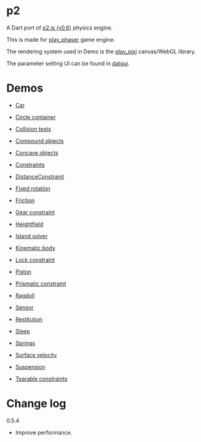 p2
=========
A Dart port of [p2.js (v0.6)](https://github.com/schteppe/p2.js) physics engine.

This is made for [play_phaser](https://github.com/playif/play_phaser) game engine.

The rendering system used in Demo is the [play_pixi](https://github.com/playif/play_pixi) canvas/WebGL library.

The parameter setting UI can be found in [datgui](https://github.com/playif/datgui).

Demos
=========
* [Car](https://playif.github.io/p2_demo/car.html)

* [Circle container](https://playif.github.io/p2_demo/circles.html)

* [Collision tests](https://playif.github.io/p2_demo/collisions.html)

* [Compound objects](https://playif.github.io/p2_demo/compound.html)

* [Concave objects](https://playif.github.io/p2_demo/concave.html)

* [Constraints](https://playif.github.io/p2_demo/constraints.html)

* [DistanceConstraint](https://playif.github.io/p2_demo/distance_constraint.html)

* [Fixed rotation](https://playif.github.io/p2_demo/fixed_rotation.html)

* [Friction](https://playif.github.io/p2_demo/friction.html)

* [Gear constraint](https://playif.github.io/p2_demo/gear_constraint.html)

* [Heightfield](https://playif.github.io/p2_demo/heightfield.html)

* [Island solver](https://playif.github.io/p2_demo/island_solver.html)

* [Kinematic body](https://playif.github.io/p2_demo/kinematic.html)

* [Lock constraint](https://playif.github.io/p2_demo/lock.html)

* [Piston](https://playif.github.io/p2_demo/piston.html)

* [Prismatic constraint](https://playif.github.io/p2_demo/prismatic.html)

* [Ragdoll](https://playif.github.io/p2_demo/ragdoll.html)

* [Sensor](https://playif.github.io/p2_demo/remove_sensor.html)

* [Restitution](https://playif.github.io/p2_demo/restitution.html)

* [Sleep](https://playif.github.io/p2_demo/sleep.html)

* [Springs](https://playif.github.io/p2_demo/springs.html)

* [Surface velocity](https://playif.github.io/p2_demo/surface_velocity.html)

* [Suspension](https://playif.github.io/p2_demo/suspension.html)

* [Tearable constraints](https://playif.github.io/p2_demo/tearable.html)

Change log
==========
0.5.4
* Improve performance.
